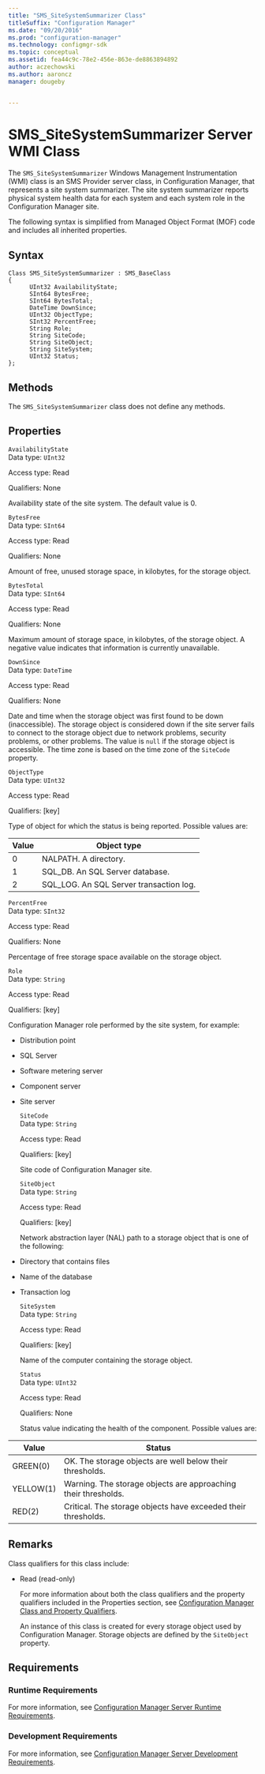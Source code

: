 ```yaml
---
title: "SMS_SiteSystemSummarizer Class"
titleSuffix: "Configuration Manager"
ms.date: "09/20/2016"
ms.prod: "configuration-manager"
ms.technology: configmgr-sdk
ms.topic: conceptual
ms.assetid: fea44c9c-78e2-456e-863e-de8863894892
author: aczechowski
ms.author: aaroncz
manager: dougeby


---
```

# SMS_SiteSystemSummarizer Server WMI Class
The `SMS_SiteSystemSummarizer` Windows Management Instrumentation (WMI) class is an SMS Provider server class, in Configuration Manager, that represents a site system summarizer. The site system summarizer reports physical system health data for each system and each system role in the Configuration Manager site.  

 The following syntax is simplified from Managed Object Format (MOF) code and includes all inherited properties.  

## Syntax  

```  
Class SMS_SiteSystemSummarizer : SMS_BaseClass  
{  
      UInt32 AvailabilityState;  
      SInt64 BytesFree;  
      SInt64 BytesTotal;  
      DateTime DownSince;  
      UInt32 ObjectType;  
      SInt32 PercentFree;  
      String Role;  
      String SiteCode;  
      String SiteObject;  
      String SiteSystem;  
      UInt32 Status;  
};  
```  

## Methods  
 The `SMS_SiteSystemSummarizer` class does not define any methods.  

## Properties  
 `AvailabilityState`  
 Data type: `UInt32`  

 Access type: Read  

 Qualifiers: None  

 Availability state of the site system. The default value is 0.  

 `BytesFree`  
 Data type: `SInt64`  

 Access type: Read  

 Qualifiers: None  

 Amount of free, unused storage space, in kilobytes, for the storage object.  

 `BytesTotal`  
 Data type: `SInt64`  

 Access type: Read  

 Qualifiers: None  

 Maximum amount of storage space, in kilobytes, of the storage object. A negative value indicates that information is currently unavailable.  

 `DownSince`  
 Data type: `DateTime`  

 Access type: Read  

 Qualifiers: None  

 Date and time when the storage object was first found to be down (inaccessible). The storage object is considered down if the site server fails to connect to the storage object due to network problems, security problems, or other problems. The value is `null` if the storage object is accessible. The time zone is based on the time zone of the `SiteCode` property.  

 `ObjectType`  
 Data type: `UInt32`  

 Access type: Read  

 Qualifiers: [key]  

 Type of object for which the status is being reported. Possible values are:  

| Value | Object type |
| ----- | ----------- |
|0|NALPATH. A directory.|  
|1|SQL_DB. An SQL Server database.|  
|2|SQL_LOG. An SQL Server transaction log.|  

 `PercentFree`  
 Data type: `SInt32`  

 Access type: Read  

 Qualifiers: None  

 Percentage of free storage space available on the storage object.  

 `Role`  
 Data type: `String`  

 Access type: Read  

 Qualifiers: [key]  

 Configuration Manager role performed by the site system, for example:  

- Distribution point  

- SQL Server  

- Software metering server  

- Component server  

- Site server  

  `SiteCode`  
  Data type: `String`  

  Access type: Read  

  Qualifiers: [key]  

  Site code of Configuration Manager site.  

  `SiteObject`  
  Data type: `String`  

  Access type: Read  

  Qualifiers: [key]  

  Network abstraction layer (NAL) path to a storage object that is one of the following:  

- Directory that contains files  

- Name of the database  

- Transaction log  

  `SiteSystem`  
  Data type: `String`  

  Access type: Read  

  Qualifiers: [key]  

  Name of the computer containing the storage object.  

  `Status`  
  Data type: `UInt32`  

  Access type: Read  

  Qualifiers: None  

  Status value indicating the health of the component. Possible values are:  

| Value | Status |
| ----- | ------ |
|GREEN(0)|OK. The storage objects are well below their thresholds.|  
|YELLOW(1)|Warning. The storage objects are approaching their thresholds.|  
|RED(2)|Critical. The storage objects have exceeded their thresholds.|  

## Remarks  
 Class qualifiers for this class include:  

- Read (read-only)  

  For more information about both the class qualifiers and the property qualifiers included in the Properties section, see [Configuration Manager Class and Property Qualifiers](../../../../../develop/reference/misc/class-and-property-qualifiers.md).  

  An instance of this class is created for every storage object used by Configuration Manager. Storage objects are defined by the `SiteObject` property.  

## Requirements  

### Runtime Requirements  
 For more information, see [Configuration Manager Server Runtime Requirements](../../../../../develop/core/reqs/server-runtime-requirements.md).  

### Development Requirements  
 For more information, see [Configuration Manager Server Development Requirements](../../../../../develop/core/reqs/server-development-requirements.md).  

